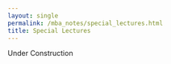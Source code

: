 ```yaml
---
layout: single
permalink: /mba_notes/special_lectures.html
title: Special Lectures
---
```

Under Construction
